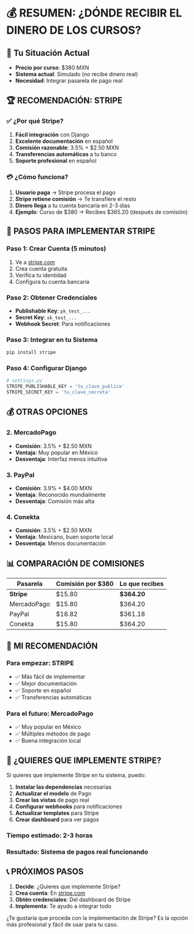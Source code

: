# 💰 RESUMEN: ¿DÓNDE RECIBIR EL DINERO DE LOS CURSOS?

## 🎯 Tu Situación Actual
- **Precio por curso**: $380 MXN
- **Sistema actual**: Simulado (no recibe dinero real)
- **Necesidad**: Integrar pasarela de pago real

## 🏆 RECOMENDACIÓN: STRIPE

### ✅ ¿Por qué Stripe?
1. **Fácil integración** con Django
2. **Excelente documentación** en español
3. **Comisión razonable**: 3.5% + $2.50 MXN
4. **Transferencias automáticas** a tu banco
5. **Soporte profesional** en español

### 💳 ¿Cómo funciona?
1. **Usuario paga** → Stripe procesa el pago
2. **Stripe retiene comisión** → Te transfiere el resto
3. **Dinero llega** a tu cuenta bancaria en 2-3 días
4. **Ejemplo**: Curso de $380 → Recibes $365.20 (después de comisión)

## 🔧 PASOS PARA IMPLEMENTAR STRIPE

### Paso 1: Crear Cuenta (5 minutos)
1. Ve a [stripe.com](https://stripe.com)
2. Crea cuenta gratuita
3. Verifica tu identidad
4. Configura tu cuenta bancaria

### Paso 2: Obtener Credenciales
- **Publishable Key**: `pk_test_...`
- **Secret Key**: `sk_test_...`
- **Webhook Secret**: Para notificaciones

### Paso 3: Integrar en tu Sistema
```bash
pip install stripe
```

### Paso 4: Configurar Django
```python
# settings.py
STRIPE_PUBLISHABLE_KEY = 'tu_clave_publica'
STRIPE_SECRET_KEY = 'tu_clave_secreta'
```

## 💰 OTRAS OPCIONES

### 2. MercadoPago
- **Comisión**: 3.5% + $2.50 MXN
- **Ventaja**: Muy popular en México
- **Desventaja**: Interfaz menos intuitiva

### 3. PayPal
- **Comisión**: 3.9% + $4.00 MXN
- **Ventaja**: Reconocido mundialmente
- **Desventaja**: Comisión más alta

### 4. Conekta
- **Comisión**: 3.5% + $2.50 MXN
- **Ventaja**: Mexicano, buen soporte local
- **Desventaja**: Menos documentación

## 📊 COMPARACIÓN DE COMISIONES

| Pasarela | Comisión por $380 | Lo que recibes |
|----------|------------------|----------------|
| **Stripe** | $15.80 | **$364.20** |
| MercadoPago | $15.80 | $364.20 |
| PayPal | $18.82 | $361.18 |
| Conekta | $15.80 | $364.20 |

## 🎯 MI RECOMENDACIÓN

### Para empezar: **STRIPE**
- ✅ Más fácil de implementar
- ✅ Mejor documentación
- ✅ Soporte en español
- ✅ Transferencias automáticas

### Para el futuro: **MercadoPago**
- ✅ Muy popular en México
- ✅ Múltiples métodos de pago
- ✅ Buena integración local

## 🚀 ¿QUIERES QUE IMPLEMENTE STRIPE?

Si quieres que implemente Stripe en tu sistema, puedo:

1. **Instalar las dependencias** necesarias
2. **Actualizar el modelo** de Pago
3. **Crear las vistas** de pago real
4. **Configurar webhooks** para notificaciones
5. **Actualizar templates** para Stripe
6. **Crear dashboard** para ver pagos

### Tiempo estimado: 2-3 horas
### Resultado: Sistema de pagos real funcionando

## 📞 PRÓXIMOS PASOS

1. **Decide**: ¿Quieres que implemente Stripe?
2. **Crea cuenta**: En [stripe.com](https://stripe.com)
3. **Obtén credenciales**: Del dashboard de Stripe
4. **Implementa**: Te ayudo a integrar todo

¿Te gustaría que proceda con la implementación de Stripe? Es la opción más profesional y fácil de usar para tu caso.
